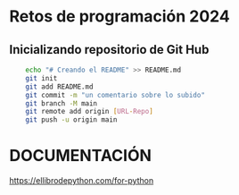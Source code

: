 # Retos de programación 2024

## Inicializando repositorio de Git Hub

```sh
    echo "# Creando el README" >> README.md
    git init
    git add README.md
    git commit -m "un comentario sobre lo subido"
    git branch -M main
    git remote add origin [URL-Repo]
    git push -u origin main
```
# DOCUMENTACIÓN

https://ellibrodepython.com/for-python